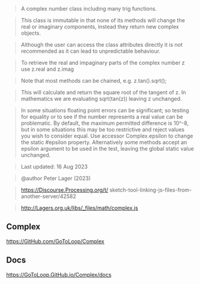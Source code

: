  > A complex number class including many trig functions.

 > This class is immutable in that none of its methods will change the
 > real or imaginary components, instead they return new complex objects.

 > Although the user can access the class attributes directly it is not
 > recommended as it can lead to unpredictable behaviour.

 > To retrieve the real and impaginary parts of the complex number z use
 > z.real and z.imag

 > Note that most methods can be chained, e.g. z.tan().sqrt();

 > This will calculate and return the square root of the tangent of z.
 > In mathematics we are evaluating sqrt(tan(z)) leaving z unchanged.

 > In some situations floating point errors can be significant; so testing
 > for equality or to see if the number represents a real value can be
 > problematic. By default, the maximum permitted difference is 10^-8,
 > but in some situations this may be too restrictive and reject values you
 > wish to consider equal. Use accessor Complex.epsilon to change the static
 > #epsilon property. Alternatively some methods accept an epsilon argument
 > to be used in the test, leaving the global static value unchanged.

 > Last updated: 16 Aug 2023

 > @author Peter Lager (2023)

 > https://Discourse.Processing.org/t/
 > sketch-tool-linking-js-files-from-another-server/42582

 > http://Lagers.org.uk/libs/_files/math/complex.js


## Complex
https://GitHub.com/GoToLoop/Complex

## Docs
https://GoToLoop.GitHub.io/Complex/docs
